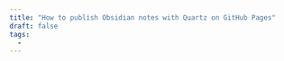 ```yaml
---
title: "How to publish Obsidian notes with Quartz on GitHub Pages"
draft: false
tags:
  - 
---
```

 